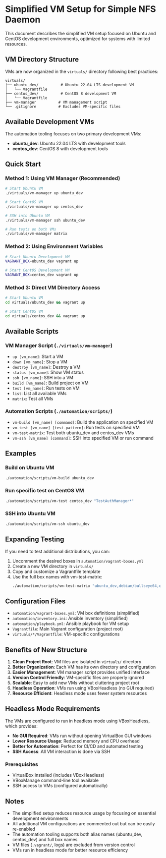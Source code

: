 # Simplified VM Setup for Simple NFS Daemon

This document describes the simplified VM setup focused on Ubuntu and CentOS development environments, optimized for systems with limited resources.

## VM Directory Structure

VMs are now organized in the `virtuals/` directory following best practices:

```
virtuals/
├── ubuntu_dev/          # Ubuntu 22.04 LTS development VM
│   └── Vagrantfile
├── centos_dev/          # CentOS 8 development VM
│   └── Vagrantfile
├── vm-manager          # VM management script
└── .gitignore          # Excludes VM-specific files
```

## Available Development VMs

The automation tooling focuses on two primary development VMs:

- **ubuntu_dev**: Ubuntu 22.04 LTS with development tools
- **centos_dev**: CentOS 8 with development tools

## Quick Start

### Method 1: Using VM Manager (Recommended)
```bash
# Start Ubuntu VM
./virtuals/vm-manager up ubuntu_dev

# Start CentOS VM
./virtuals/vm-manager up centos_dev

# SSH into Ubuntu VM
./virtuals/vm-manager ssh ubuntu_dev

# Run tests on both VMs
./virtuals/vm-manager matrix
```

### Method 2: Using Environment Variables
```bash
# Start Ubuntu Development VM
VAGRANT_BOX=ubuntu_dev vagrant up

# Start CentOS Development VM
VAGRANT_BOX=centos_dev vagrant up
```

### Method 3: Direct VM Directory Access
```bash
# Start Ubuntu VM
cd virtuals/ubuntu_dev && vagrant up

# Start CentOS VM
cd virtuals/centos_dev && vagrant up
```

## Available Scripts

### VM Manager Script (`./virtuals/vm-manager`)
- `up [vm_name]`: Start a VM
- `down [vm_name]`: Stop a VM
- `destroy [vm_name]`: Destroy a VM
- `status [vm_name]`: Show VM status
- `ssh [vm_name]`: SSH into a VM
- `build [vm_name]`: Build project on VM
- `test [vm_name]`: Run tests on VM
- `list`: List all available VMs
- `matrix`: Test all VMs

### Automation Scripts (`./automation/scripts/`)
- `vm-build [vm_name] [command]`: Build the application on specified VM
- `vm-test [vm_name] [test-pattern]`: Run tests on specified VM
- `vm-test-matrix`: Test both ubuntu_dev and centos_dev VMs
- `vm-ssh [vm_name] [command]`: SSH into specified VM or run command

## Examples

### Build on Ubuntu VM
```bash
./automation/scripts/vm-build ubuntu_dev
```

### Run specific test on CentOS VM
```bash
./automation/scripts/vm-test centos_dev "TestAuthManager*"
```

### SSH into Ubuntu VM
```bash
./automation/scripts/vm-ssh ubuntu_dev
```

## Expanding Testing

If you need to test additional distributions, you can:

1. Uncomment the desired boxes in `automation/vagrant-boxes.yml`
2. Create a new VM directory in `virtuals/`
3. Copy and customize a Vagrantfile template
4. Use the full box names with vm-test-matrix:
   ```bash
   ./automation/scripts/vm-test-matrix "ubuntu_dev,debian/bullseye64,centos/8"
   ```

## Configuration Files

- `automation/vagrant-boxes.yml`: VM box definitions (simplified)
- `automation/inventory.ini`: Ansible inventory (simplified)
- `automation/playbook.yml`: Ansible playbook for VM setup
- `Vagrantfile`: Main Vagrant configuration (project root)
- `virtuals/*/Vagrantfile`: VM-specific configurations

## Benefits of New Structure

1. **Clean Project Root**: VM files are isolated in `virtuals/` directory
2. **Better Organization**: Each VM has its own directory and configuration
3. **Easier Management**: VM manager script provides unified interface
4. **Version Control Friendly**: VM-specific files are properly ignored
5. **Scalable**: Easy to add new VMs without cluttering project root
6. **Headless Operation**: VMs run using VBoxHeadless (no GUI required)
7. **Resource Efficient**: Headless mode uses fewer system resources

## Headless Mode Requirements

The VMs are configured to run in headless mode using VBoxHeadless, which provides:

- **No GUI Required**: VMs run without opening VirtualBox GUI windows
- **Lower Resource Usage**: Reduced memory and CPU overhead
- **Better for Automation**: Perfect for CI/CD and automated testing
- **SSH Access**: All VM interaction is done via SSH

### Prerequisites

- VirtualBox installed (includes VBoxHeadless)
- VBoxManage command-line tool available
- SSH access to VMs (configured automatically)

## Notes

- The simplified setup reduces resource usage by focusing on essential development environments
- All additional VM configurations are commented out but can be easily re-enabled
- The automation tooling supports both alias names (ubuntu_dev, centos_dev) and full box names
- VM files (`.vagrant/`, logs) are excluded from version control
- VMs run in headless mode for better resource efficiency

